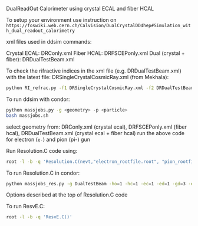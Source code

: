 DualReadOut Calorimeter using crystal ECAL and fiber HCAL

To setup your environment use instruction on `https://foswiki.web.cern.ch/Calvision/DualCrystalDD4hep#Simulation_with_dual_readout_calorimetry`

xml files used in ddsim commands:

Crystal ECAL: DRConly.xml
Fiber HCAL: DRFSCEPonly.xml
Dual (crystal + fiber): DRDualTestBeam.xml

To check the rifractive indices in the xml file (e.g. DRDualTestBeam.xml) with the latest file: DRSingleCrystalCosmicRay.xml (from Mekhala):

```bash
python RI_refrac.py -f1 DRSingleCrystalCosmicRay.xml -f2 DRDualTestBeam.xml
```

To run ddsim with condor:

```bash
python massjobs.py -g <geometry> -p <particle>
bash massjobs.sh
```

select geometry from: DRConly.xml (crystal ecal), DRFSCEPonly.xml (fiber hcal), DRDualTestBeam.xml (crystal ecal + fiber hcal)
run the above code for electron (`e-`) and pion (pi-) gun

Run Resolution.C code using:

```bash
root -l -b -q 'Resolution.C(nevt,"electron_rootfile.root", "pion_rootfile.root","hcalonly_rootfile.root",energy,doecal,dohcal,doedge,gendet,hcaltype,"output.root","ECALleaf","HCALleaf")'
```
To run Resolution.C in condor:

```bash
python massjobs_res.py -g DualTestBeam -ho=1 -hc=1 -ec=1 -ed=1 -gd=3 -e=1
```

Options described at the top of Resolution.C code

To run ResvE.C:

```bash
root -l -b -q 'ResvE.C()'
```

